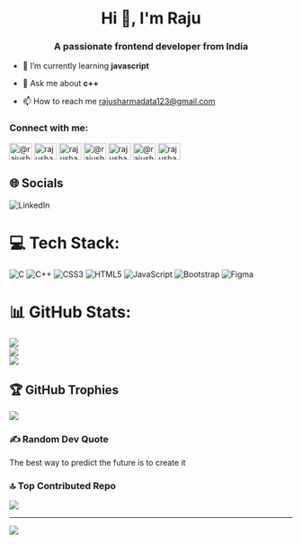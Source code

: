 <h1 align="center">Hi 👋, I'm Raju</h1>
<h3 align="center">A passionate frontend developer from India</h3>

- 🌱 I’m currently learning **javascript**

- 💬 Ask me about **c++**

- 📫 How to reach me rajusharmadata123@gmail.com

<h3 align="left">Connect with me:</h3>
<p align="left">
<a href="https://twitter.com/@rajusharma10939" target="blank"><img align="center" src="https://raw.githubusercontent.com/rahuldkjain/github-profile-readme-generator/master/src/images/icons/Social/twitter.svg" alt="@rajusharma10939" height="30" width="40" /></a>
<a href="https://linkedin.com/in/rajusharma" target="blank"><img align="center" src="https://raw.githubusercontent.com/rahuldkjain/github-profile-readme-generator/master/src/images/icons/Social/linked-in-alt.svg" alt="rajusharma" height="30" width="40" /></a>
<a href="https://fb.com/rajusharma" target="blank"><img align="center" src="https://raw.githubusercontent.com/rahuldkjain/github-profile-readme-generator/master/src/images/icons/Social/facebook.svg" alt="rajusharma" height="30" width="40" /></a>
<a href="https://www.hackerrank.com/@rajusharmadata11" target="blank"><img align="center" src="https://raw.githubusercontent.com/rahuldkjain/github-profile-readme-generator/master/src/images/icons/Social/hackerrank.svg" alt="@rajusharmadata11" height="30" width="40" /></a>
<a href="https://www.hackerearth.com/rajusharma" target="blank"><img align="center" src="https://raw.githubusercontent.com/rahuldkjain/github-profile-readme-generator/master/src/images/icons/Social/hackerearth.svg" alt="rajusharma" height="30" width="40" /></a>
<a href="https://auth.geeksforgeeks.org/user/@rajusharma9y1y" target="blank"><img align="center" src="https://raw.githubusercontent.com/rahuldkjain/github-profile-readme-generator/master/src/images/icons/Social/geeks-for-geeks.svg" alt="@rajusharma9y1y" height="30" width="40" /></a>
<a href="https://discord.gg/rajusharma" target="blank"><img align="center" src="https://raw.githubusercontent.com/rahuldkjain/github-profile-readme-generator/master/src/images/icons/Social/discord.svg" alt="rajusharma" height="30" width="40" /></a>
</p>


## 🌐 Socials
![LinkedIn](https://img.shields.io/badge/LinkedIn-%230077B5.svg?logo=linkedin&logoColor=white)

# 💻 Tech Stack:
![C](https://img.shields.io/badge/c-%2300599C.svg?style=for-the-badge&logo=c&logoColor=white) ![C++](https://img.shields.io/badge/c++-%2300599C.svg?style=for-the-badge&logo=c%2B%2B&logoColor=white) ![CSS3](https://img.shields.io/badge/css3-%231572B6.svg?style=for-the-badge&logo=css3&logoColor=white) ![HTML5](https://img.shields.io/badge/html5-%23E34F26.svg?style=for-the-badge&logo=html5&logoColor=white) ![JavaScript](https://img.shields.io/badge/javascript-%23323330.svg?style=for-the-badge&logo=javascript&logoColor=%23F7DF1E) ![Bootstrap](https://img.shields.io/badge/bootstrap-%238511FA.svg?style=for-the-badge&logo=bootstrap&logoColor=white) ![Figma](https://img.shields.io/badge/figma-%23F24E1E.svg?style=for-the-badge&logo=figma&logoColor=white)
# 📊 GitHub Stats:
![](https://github-readme-stats.vercel.app/api?username=Rajusharmadata&theme=radical&hide_border=false&include_all_commits=false&count_private=false)<br/>
![](https://github-readme-streak-stats.herokuapp.com/?user=Rajusharmadata&theme=radical&hide_border=false)<br/>
![](https://github-readme-stats.vercel.app/api/top-langs/?username=Rajusharmadata&theme=radical&hide_border=false&include_all_commits=false&count_private=false&layout=compact)

## 🏆 GitHub Trophies
![](https://github-profile-trophy.vercel.app/?username=Rajusharmadata&theme=radical&no-frame=false&no-bg=false&margin-w=4)

### ✍️ Random Dev Quote
The best way to predict the future is to create it

### 🔝 Top Contributed Repo
![](https://github-contributor-stats.vercel.app/api?username=Rajusharmadata&limit=5&theme=radical&combine_all_yearly_contributions=true)

---
[![](https://visitcount.itsvg.in/api?id=Rajusharmadata&icon=0&color=0)](https://visitcount.itsvg.in)

<!-- Proudly created with GPRM ( https://gprm.itsvg.in ) -->
